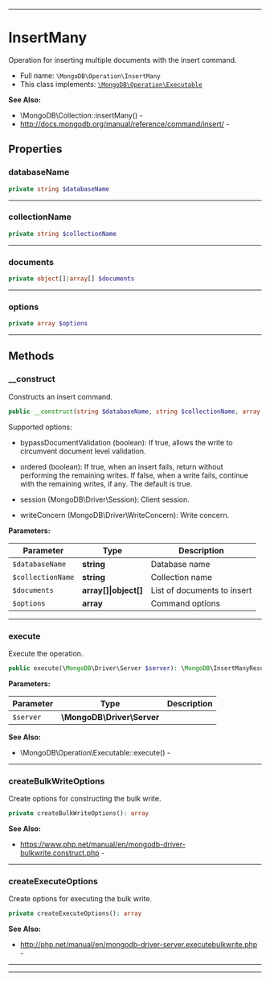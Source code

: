 ***

# InsertMany

Operation for inserting multiple documents with the insert command.



* Full name: `\MongoDB\Operation\InsertMany`
* This class implements:
[`\MongoDB\Operation\Executable`](./Executable.md)

**See Also:**

* \MongoDB\Collection::insertMany() - 
* http://docs.mongodb.org/manual/reference/command/insert/ - 



## Properties


### databaseName



```php
private string $databaseName
```






***

### collectionName



```php
private string $collectionName
```






***

### documents



```php
private object[]|array[] $documents
```






***

### options



```php
private array $options
```






***

## Methods


### __construct

Constructs an insert command.

```php
public __construct(string $databaseName, string $collectionName, array[]|object[] $documents, array $options = []): mixed
```

Supported options:

* bypassDocumentValidation (boolean): If true, allows the write to
  circumvent document level validation.

* ordered (boolean): If true, when an insert fails, return without
  performing the remaining writes. If false, when a write fails,
  continue with the remaining writes, if any. The default is true.

* session (MongoDB\Driver\Session): Client session.

* writeConcern (MongoDB\Driver\WriteConcern): Write concern.






**Parameters:**

| Parameter | Type | Description |
|-----------|------|-------------|
| `$databaseName` | **string** | Database name |
| `$collectionName` | **string** | Collection name |
| `$documents` | **array[]&#124;object[]** | List of documents to insert |
| `$options` | **array** | Command options |




***

### execute

Execute the operation.

```php
public execute(\MongoDB\Driver\Server $server): \MongoDB\InsertManyResult
```








**Parameters:**

| Parameter | Type | Description |
|-----------|------|-------------|
| `$server` | **\MongoDB\Driver\Server** |  |



**See Also:**

* \MongoDB\Operation\Executable::execute() - 

***

### createBulkWriteOptions

Create options for constructing the bulk write.

```php
private createBulkWriteOptions(): array
```










**See Also:**

* https://www.php.net/manual/en/mongodb-driver-bulkwrite.construct.php - 

***

### createExecuteOptions

Create options for executing the bulk write.

```php
private createExecuteOptions(): array
```










**See Also:**

* http://php.net/manual/en/mongodb-driver-server.executebulkwrite.php - 

***


***

